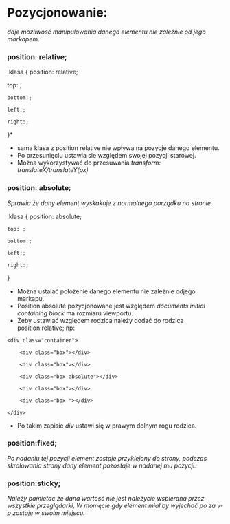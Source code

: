 # Pozycjonowanie:
_daje możliwość manipulowania danego elementu nie zależnie od jego markapem._
### position: relative; ###  
.klasa {
    position: relative;
    
   top: ;
    
    bottom:;
    
    left:;
    
    right:;
    
}*
- sama klasa z position relative nie wpływa na pozycje danego elementu.
- Po przesunięciu ustawia sie względem swojej pozycji starowej.
- Można wykorzystywać do przesuwania *transform: translateX/translateY(px)* 
### position: absolute; ###
_Sprawia że dany element wyskakuje z normalnego porządku na stronie._

.klasa {
    position: absolute; 
    
    top: ;
    
    bottom:;
    
    left:;
    
    right:;
    
}
- Można ustalać położenie danego elementu nie zależnie odjego markapu.
- Position:absolute pozycjonowane jest względem _*documents initial containing block*_ ma rozmiaru viewportu.
- Żeby ustawiać względem rodzica należy dodać do rodzica position:relative; np:

<style>
    
.box {  

    width:100px;  
    
    height:100px;  
    
}  

.container {  

    position:relative;  
    
    display:flex;  
    
    flex-wrap:wrap;  
    
}  

.absolute {  

    position:absolute;  
    
    bottom:0;  
    
    right:0;  
    
}  
</style>  

<body>  
    
    <div class="container">  
    
        <div class="box"></div>  
        
        <div class="box"></div>  
        
        <div class="box absolute"></div>  
        
        <div class="box"></div>  
        
        <div class="box "></div>  
        
    </div>  
    
</body>  

- Po takim zapisie *div* ustawi się w prawym dolnym rogu rodzica.

### position:fixed; ###
_Po nadaniu tej pozycji element zostaje przyklejony do strony, podczas skrolowania strony dany element pozostaje w nadanej mu pozycji._

### position:sticky; ###
_Należy pamietać że dana wartość nie jest należycie wspierana przez wszystkie przeglądarki,_
_W momęcie gdy element miał by wyjechać po za v-p zostaje w swoim miejscu._
